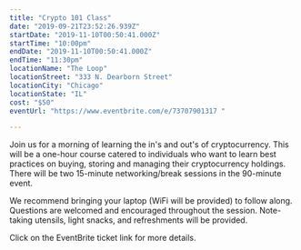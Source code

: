 ```yaml
---
title: "Crypto 101 Class"
date: "2019-09-21T23:52:26.939Z"
startDate: "2019-11-10T00:50:41.000Z"
startTime: "10:00pm"
endDate: "2019-11-10T00:50:41.000Z"
endTime: "11:30pm"
locationName: "The Loop"
locationStreet: "333 N. Dearborn Street"
locationCity: "Chicago"
locationState: "IL"
cost: "$50"
eventUrl: "https://www.eventbrite.com/e/73707901317 "

---
```


Join us for a morning of learning the in's and out's of cryptocurrency. This will be a one-hour course catered to individuals who want to learn best practices on buying, storing and managing their cryptocurrency holdings. There will be two 15-minute networking/break sessions in the 90-minute event.

We recommend bringing your laptop (WiFi will be provided) to follow along. Questions are welcomed and encouraged throughout the session. Note-taking utensils, light snacks, and refreshments will be provided.

Click on the EventBrite ticket link for more details.

